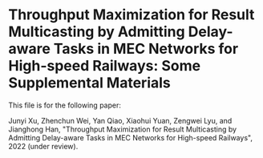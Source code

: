 # Throughput Maximization for Result Multicasting by Admitting Delay-aware Tasks in MEC Networks for High-speed Railways: Some Supplemental Materials

This file is for the  following paper:

Junyi Xu, Zhenchun Wei, Yan Qiao, Xiaohui Yuan, Zengwei Lyu, and Jianghong Han, "Throughput Maximization for Result Multicasting by Admitting Delay-aware Tasks in MEC Networks for High-speed Railways", 2022 (under review).
